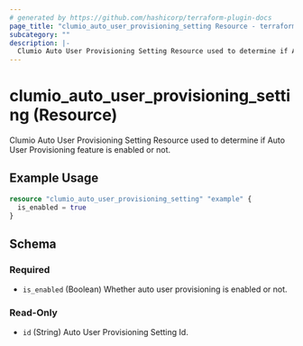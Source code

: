 ```yaml
---
# generated by https://github.com/hashicorp/terraform-plugin-docs
page_title: "clumio_auto_user_provisioning_setting Resource - terraform-provider-clumio"
subcategory: ""
description: |-
  Clumio Auto User Provisioning Setting Resource used to determine if Auto User Provisioning feature is enabled or not.
---
```


# clumio_auto_user_provisioning_setting (Resource)

Clumio Auto User Provisioning Setting Resource used to determine if Auto User Provisioning feature is enabled or not.

## Example Usage

```terraform
resource "clumio_auto_user_provisioning_setting" "example" {
  is_enabled = true
}
```

<!-- schema generated by tfplugindocs -->
## Schema

### Required

- `is_enabled` (Boolean) Whether auto user provisioning is enabled or not.

### Read-Only

- `id` (String) Auto User Provisioning Setting Id.
